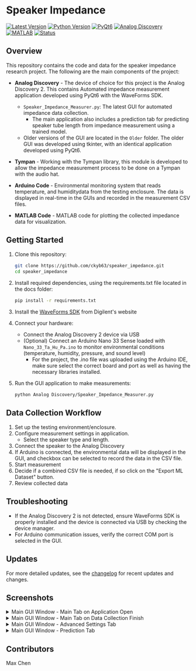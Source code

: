 # Speaker Impedance

[![Latest Version](https://img.shields.io/badge/Latest-v0.15.0-blue.svg)](CHANGELOG.md/#latest)
[![Python Version](https://img.shields.io/badge/Python-3.10.11-blue.svg?logo=python&logoColor=white)](https://www.python.org/downloads/release/python-31011/)
[![PyQt6](https://img.shields.io/badge/PyQt6-6.8.1-blue.svg?logo=qt&logoColor=white)](https://pypi.org/project/PyQt6/)
[![Analog Discovery](https://img.shields.io/badge/Analog%20Discovery-2.0-green.svg?logo=digilent&logoColor=white)](https://digilent.com/reference/test-and-measurement/guides/waveforms-sdk-getting-started?srsltid=AfmBOorRtu33lsD6IVZflrbMJIFuTLurrbm7XozjjqH9yrPqBuhSF0tu)
[![MATLAB](https://img.shields.io/badge/MATLAB-R2024a-green.svg?logo=mathworks&logoColor=white)](https://www.mathworks.com/products/matlab.html)
[![Status](https://img.shields.io/badge/Status-Active_Development-green.svg)](CHANGELOG.md/#latest)

## Overview

This repository contains the code and data for the speaker impedance research project. The following are the main components of the project:

- **Analog Discovery** - The device of choice for this project is the Analog Discovery 2. This contains Automated impedance measurement application developed using PyQt6 with the WaveForms SDK.
  - `Speaker_Impedance_Measurer.py`: The latest GUI for automated impedance data collection.
    - The main application also includes a prediction tab for predicting speaker tube length from impedance measurement using a trained model.
  - Older versions of the GUI are located in the `Older` folder. The older GUI was developed using tkinter, with an identical application developed using PyQt6.

- **Tympan** - Working with the Tympan library, this module is developed to allow the impedance measurement process to be done on a Tympan with the audio hat.

- **Arduino Code** - Environmental monitoring system that reads temperature, and humiditydata from the testing enclosure. The data is displayed in real-time in the GUIs and recorded in the measurement CSV files.

- **MATLAB Code** - MATLAB code for plotting the collected impedance data for visualization.

## Getting Started

1. Clone this repository:

   ```bash
   git clone https://github.com/ckyb63/speaker_impedance.git
   cd speaker_impedance
   ```

2. Install required dependencies, using the requirements.txt file located in the docs folder:

   ```bash
   pip install -r requirements.txt
   ```

3. Install the [WaveForms SDK](https://digilent.com/reference/software/waveforms/waveforms-sdk/start) from Digilent's website

4. Connect your hardware:
   - Connect the Analog Discovery 2 device via USB
   - (Optional) Connect an Arduino Nano 33 Sense loaded with `Nano_33_Ta_Hu_Pa.ino` to monitor environmental conditions (temperature, humidity, pressure, and sound level)
     - For the project, the .ino file was uploaded using the Arduino IDE, make sure select the correct board and port as well as having the necessary libraries installed.

5. Run the GUI application to make measurements:

   ```bash
   python Analog Discovery/Speaker_Impedance_Measurer.py
   ```

## Data Collection Workflow

1. Set up the testing environment/enclosure.
2. Configure measurement settings in application.
    - Select the speaker type and length.
3. Connect the speaker to the Analog Discovery
4. If Arduino is connected, the environmental data will be displayed in the GUI, and checkbox can be selected to record the data in the CSV file.  
5. Start measurement
6. Decide if a combined CSV file is needed, if so click on the "Export ML Dataset" button.
7. Review collected data

## Troubleshooting

- If the Analog Discovery 2 is not detected, ensure WaveForms SDK is properly installed and the device is connected via USB by checking the device manager.
- For Arduino communication issues, verify the correct COM port is selected in the GUI.

## Updates

For more detailed updates, see the [changelog](CHANGELOG.md) for recent updates and changes.

## Screenshots

<details>
  <summary>Main GUI Window - Main Tab on Application Open</summary>

  ![Main GUI Window - Main Tab on Application Open](./Pics/OnOpen_0.13.2.png "Main GUI Window - Main Tab on Application Open")
</details>

<details>
  <summary>Main GUI Window - Main Tab on Data Collection Finish</summary>

  ![Main GUI Window - Main Tab on Data Collection Finish](./Pics/OnFinish_0.13.2.png "Main GUI Window - Main Tab on Data Collection Finish")
</details>

<details>
  <summary>Main GUI Window - Advanced Settings Tab</summary>

  ![Main GUI Window - Advanced Settings Tab](./Pics/Advanced_Tab_0.13.2.png "Main GUI Window - Advanced Settings Tab")
</details>

<details>
  <summary>Main GUI Window - Prediction Tab</summary>

  ![Main GUI Window - Prediction Tab](./Pics/Prediction_Tab_0.13.2.png "Main GUI Window - Prediction Tab")
</details>

## Contributors

Max Chen
